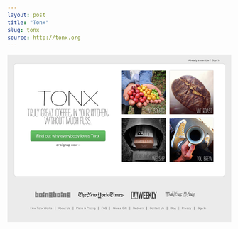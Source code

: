 ```yaml
---
layout: post
title: "Tonx"
slug: tonx
source: http://tonx.org
---
```


<img src="/assets/img/screenshots/tonx.jpg">
